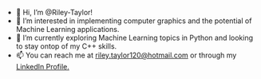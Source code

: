 - 👋 Hi, I’m @Riley-Taylor!
- 👀 I’m interested in implementing computer graphics and the potential of Machine Learning applications.
- 🌱 I’m currently exploring Machine Learning topics in Python and looking to stay ontop of my C++ skills.
- 📫 You can reach me at riley.taylor120@hotmail.com or through my
<a href="https://www.linkedin.com/in/riley-taylor-64bbb9224"> LinkedIn Profile. </a>
<!---
Riley-Taylor/Riley-Taylor is a ✨ special ✨ repository because its `README.md` (this file) appears on your GitHub profile.
You can click the Preview link to take a look at your changes.
--->
